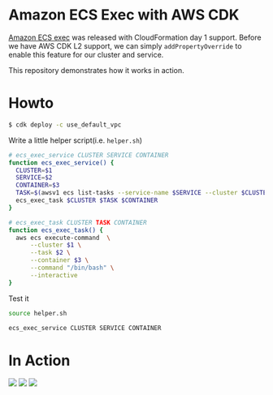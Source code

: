 # Amazon ECS Exec with AWS CDK

[Amazon ECS exec](https://aws.amazon.com/tw/blogs/containers/new-using-amazon-ecs-exec-access-your-containers-fargate-ec2/) was released with CloudFormation day 1 support. Before we have AWS CDK L2 support, we can simply `addPropertyOverride` to enable this feature for our cluster and service.

This repository demonstrates how it works in action.

# Howto

```sh
$ cdk deploy -c use_default_vpc
```

Write a little helper script(i.e. `helper.sh`)

```sh
# ecs_exec_service CLUSTER SERVICE CONTAINER
function ecs_exec_service() {
  CLUSTER=$1
  SERVICE=$2
  CONTAINER=$3
  TASK=$(awsv1 ecs list-tasks --service-name $SERVICE --cluster $CLUSTER --query 'taskArns[0]' --output text)
  ecs_exec_task $CLUSTER $TASK $CONTAINER
}

# ecs_exec_task CLUSTER TASK CONTAINER
function ecs_exec_task() {
  aws ecs execute-command  \
      --cluster $1 \
      --task $2 \
      --container $3 \
      --command "/bin/bash" \
      --interactive
}
```

Test it

```sh
source helper.sh

ecs_exec_service CLUSTER SERVICE CONTAINER
```

# In Action

![](https://pbs.twimg.com/media/Ewpao9fUYAAhFPU?format=jpg&name=4096x4096)
![](https://pbs.twimg.com/media/EwpbHVMU8AEms9g?format=jpg&name=4096x4096)
![](https://pbs.twimg.com/media/EwpbfvmVkAQNCNH?format=jpg&name=4096x4096)

